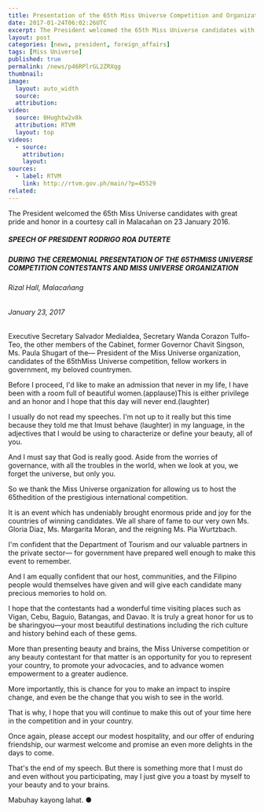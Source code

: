 ```yaml
---
title: Presentation of the 65th Miss Universe Competition and Organization
date: 2017-01-24T06:02:26UTC
excerpt: The President welcomed the 65th Miss Universe candidates with great pride and honor in a courtesy call in Malacañan on 23 January 2017.
layout: post
categories: [news, president, foreign_affairs]
tags: [Miss Universe]
published: true
permalink: /news/p46RPlrGL2ZRXqg
thumbnail:
image:
  layout: auto_width
  source: 
  attribution: 
video:
  source: 0Hughtw2v8k
  attribution: RTVM
  layout: top
videos:
  - source: 
    attribution: 
    layout: 
sources:
  - label: RTVM
    link: http://rtvm.gov.ph/main/?p=45529
related:
---
```


The President welcomed the 65th Miss Universe candidates with great pride and honor in a courtesy call in Malacañan on 23 January 2016.

##### SPEECH OF PRESIDENT RODRIGO ROA DUTERTE

##### DURING THE CEREMONIAL PRESENTATION OF THE 65THMISS UNIVERSE COMPETITION CONTESTANTS AND MISS UNIVERSE ORGANIZATION

###### Rizal Hall, Malacañang

###### January 23, 2017

Executive Secretary Salvador Medialdea, Secretary Wanda Corazon Tulfo-Teo, the other members of the Cabinet, former Governor Chavit Singson, Ms. Paula Shugart of the— President of the Miss Universe organization, candidates of the 65thMiss Universe competition, fellow workers in government, my beloved countrymen.

Before I proceed, I'd like to make an admission that never in my life, I have been with a room full of beautiful women.(applause)This is either privilege and an honor and I hope that this day will never end.(laughter)

I usually do not read my speeches. I'm not up to it really but this time because they told me that Imust behave (laughter) in my language, in the adjectives that I would be using to characterize or define your beauty, all of you.

And I must say that God is really good. Aside from the worries of governance, with all the troubles in the world, when we look at you, we forget the universe, but only you.

So we thank the Miss Universe organization for allowing us to host the 65thedition of the prestigious international competition.

It is an event which has undeniably brought enormous pride and joy for the countries of winning candidates. We all share of fame to our very own Ms. Gloria Diaz, Ms. Margarita Moran, and the reigning Ms. Pia Wurtzbach.

I'm confident that the Department of Tourism and our valuable partners in the private sector— for government have prepared well enough to make this event to remember.

And I am equally confident that our host, communities, and the Filipino people would themselves have given and will give each candidate many precious memories to hold on.

I hope that the contestants had a wonderful time visiting places such as Vigan, Cebu, Baguio, Batangas, and Davao. It is truly a great honor for us to be sharingyou—your most beautiful destinations including the rich culture and history behind each of these gems.

More than presenting beauty and brains, the Miss Universe competition or any beauty contestant for that matter is an opportunity for you to represent your country, to promote your advocacies, and to advance women empowerment to a greater audience.

More importantly, this is chance for you to make an impact to inspire change, and even be the change that you wish to see in the world.

That is why, I hope that you will continue to make this out of your time here in the competition and in your country.

Once again, please accept our modest hospitality, and our offer of enduring friendship, our warmest welcome and promise an even more delights in the days to come.

That's the end of my speech. But there is something more that I must do and even without you participating, may I just give you a toast by myself to your beauty and to your brains.

Mabuhay kayong lahat.
&#x25cf;
